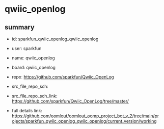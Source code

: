 # qwiic_openlog
 
## summary 
* id: sparkfun_qwiic_openlog_qwiic_openlog
* user: sparkfun
* name: qwiic_openlog
* board: qwiic_openlog
* repo: https://github.com/sparkfun/Qwiic_OpenLog



* src_file_repo_sch: 
* src_file_repo_sch_link: https://github.com/sparkfun/Qwiic_OpenLog/tree/master/
* full details link: https://github.com/oomlout/oomlout_oomp_project_bot_v_2/tree/main/projects/sparkfun_qwiic_openlog_qwiic_openlog/current_version/working  







